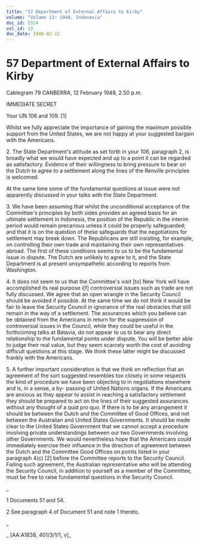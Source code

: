 ```yaml
---
title: "57 Department of External Affairs to Kirby"
volume: "Volume 13: 1948, Indonesia"
doc_id: 5324
vol_id: 13
doc_date: 1948-02-12
---
```


# 57 Department of External Affairs to Kirby

Cablegram 79 CANBERRA, 12 February 1948, 2.50 p.m.

IMMEDIATE SECRET

Your UN 106 and 109. [1]

Whilst we fully appreciate the importance of gaining the maximum possible support from the United States, we are not happy at your suggested bargain with the Americans.

2\. The State Department's attitude as set forth in your 106, paragraph 2, is broadly what we would have expected and up to a point it can be regarded as satisfactory. Evidence of their willingness to bring pressure to bear on the Dutch to agree to a settlement along the lines of the Renville principles is welcomed.

At the same time some of the fundamental questions at issue were not apparently discussed in your talks with the State Department.

3\. We have been assuming that whilst the unconditional acceptance of the Committee's principles by both sides provides an agreed basis for an ultimate settlement in Indonesia, the position of the Republic in the interim period would remain precarious unless it could be properly safeguarded; and that it is on the question of these safeguards that the negotiations for settlement may break down. The Republicans are still insisting, for example, on controlling their own trade and maintaining their own representatives abroad. The first of these conditions seems to us to be the fundamental issue in dispute. The Dutch are unlikely to agree to it, and the State Department is at present unsympathetic according to reports from Washington.

4\. It does not seem to us that the Committee's visit [to] New York will have accomplished its real purpose i[f] controversial issues such as trade are not fully discussed. We agree that an open wrangle in the Security Council should be avoided if possible. At the same time we do not think it would be fair to leave the Security Council in ignorance of the real obstacles that still remain in the way of a settlement. The assurances which you believe can be obtained from the Americans in return for the suppression of controversial issues in the Council, while they could be useful in the forthcoming talks at Batavia, do not appear to us to bear any direct relationship to the fundamental points under dispute. You will be better able to judge their real value, but they seem scarcely worth the cost of avoiding difficult questions at this stage. We think these latter might be discussed frankly with the Americans.

5\. A further important consideration is that we think on reflection that an agreement of the sort suggested resembles too closely in some respects the kind of procedure we have been objecting to in negotiations elsewhere and is, in a sense, a by- passing of United Nations organs. If the Americans are anxious as they appear to assist in reaching a satisfactory settlement they should be prepared to act on the lines of their suggested assurances without any thought of a quid pro quo. If there is to be any arrangement it should be between the Dutch and the Committee of Good Offices, and not between the Australian and United States Governments. It should be made clear to the United States Government that we cannot accept a procedure involving private understandings between our two Governments involving other Governments. We would nevertheless hope that the Americans could immediately exercise their influence in the direction of agreement between the Dutch and the Committee Good Offices on points listed in your paragraph 4(c) [2] before the Committee reports to the Security Council. Failing such agreement, the Australian representative who will be attending the Security Council, in addition to yourself as a member of the Committee, must be free to raise fundamental questions in the Security Council.

_

1 Documents 51 and 54.

2 See paragraph 4 of Document 51 and note 1 thereto.

_

_ [AA:A1838, 401/3/1/1, v]_
